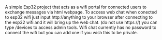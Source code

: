 A simple Esp32 project that acts as a wifi portal for connected users to exchange messages via html webpage.
To access web chat when conected to esp32 wifi just input http://anything to your browser after connecting to the esp32 wifi and it will bring up the web chat. (do not use https://)
you can type /devices to access admin tools.
Wifi chat currently has no password to connect the wifi but you can add one if you wish this to be private.

